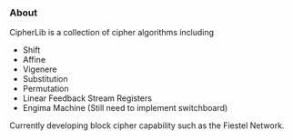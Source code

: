 ### About

CipherLib is a collection of cipher algorithms including

- Shift
- Affine
- Vigenere
- Substitution
- Permutation
- Linear Feedback Stream Registers
- Engima Machine (Still need to implement switchboard)

Currently developing block cipher capability such as the Fiestel Network. 